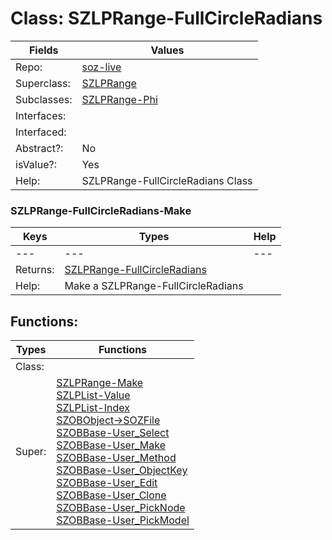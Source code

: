 
# Class:	SZLPRange-FullCircleRadians

| Fields | Values |
| --------- | --------- |
| Repo: | [soz-live](/repos/soz-live.html) |
| Superclass: | [SZLPRange](SZLPRange.html) |
| Subclasses: | [SZLPRange-Phi](SZLPRange-Phi.html) |
| Interfaces: |  |
| Interfaced: |  |
| Abstract?: | No |
| isValue?: | Yes |
| Help: | SZLPRange-FullCircleRadians Class |

### SZLPRange-FullCircleRadians-Make

| Keys | Types | Help |
| --------- | --------- | --------- |
| --- | --- | --- |
| Returns: | [SZLPRange-FullCircleRadians](SZLPRange-FullCircleRadians.html) |
| Help: | Make a SZLPRange-FullCircleRadians |


## Functions:

| Types | Functions |
| --------- | --------- |
| Class: |  |
| Super: | [SZLPRange-Make](SZLPRange.html) <br> [SZLPList-Value](SZLPList.html) <br> [SZLPList-Index](SZLPList.html) <br> [SZOBObject->SOZFile](SZOBObject.html) <br> [SZOBBase-User_Select](SZOBBase.html) <br> [SZOBBase-User_Make](SZOBBase.html) <br> [SZOBBase-User_Method](SZOBBase.html) <br> [SZOBBase-User_ObjectKey](SZOBBase.html) <br> [SZOBBase-User_Edit](SZOBBase.html) <br> [SZOBBase-User_Clone](SZOBBase.html) <br> [SZOBBase-User_PickNode](SZOBBase.html) <br> [SZOBBase-User_PickModel](SZOBBase.html) |


